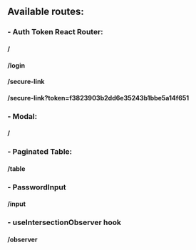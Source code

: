 ## Available routes:

### - Auth Token React Router:
#### /
#### /login
#### /secure-link
#### /secure-link?token=f3823903b2dd6e35243b1bbe5a14f651

### - Modal:
#### /

### - Paginated Table:
#### /table

### - PasswordInput
#### /input

### - useIntersectionObserver hook
#### /observer
